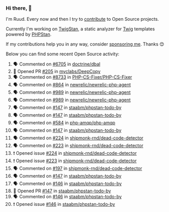 ### Hi there, 👋

I'm Ruud. Every now and then I try to [contribute](https://github.com/pulls?q=+is%3Apr+author%3Aruudk+archived%3Afalse+is%3Apublic+) to Open Source projects.

Currently I'm working on [TwigStan](https://github.com/twigstan), a static analyzer for [Twig](https://twig.symfony.com/) templates powered by [PHPStan](https://phpstan.org/).

If my contributions help you in any way, consider [sponsoring me](https://github.com/sponsors/ruudk). Thanks 😊

Below you can find some recent Open Source activity:

<!--START_SECTION:activity-->
1. 🗣 Commented on [#6705](https://github.com/doctrine/dbal/pull/6705#issuecomment-3034991030) in [doctrine/dbal](https://github.com/doctrine/dbal)
2. 💪 Opened PR [#205](https://github.com/myclabs/DeepCopy/pull/205) in [myclabs/DeepCopy](https://github.com/myclabs/DeepCopy)
3. 🗣 Commented on [#8733](https://github.com/PHP-CS-Fixer/PHP-CS-Fixer/pull/8733#issuecomment-3022460145) in [PHP-CS-Fixer/PHP-CS-Fixer](https://github.com/PHP-CS-Fixer/PHP-CS-Fixer)
4. 🗣 Commented on [#864](https://github.com/newrelic/newrelic-php-agent/issues/864#issuecomment-3014952202) in [newrelic/newrelic-php-agent](https://github.com/newrelic/newrelic-php-agent)
5. 🗣 Commented on [#989](https://github.com/newrelic/newrelic-php-agent/issues/989#issuecomment-3014286367) in [newrelic/newrelic-php-agent](https://github.com/newrelic/newrelic-php-agent)
6. 🗣 Commented on [#989](https://github.com/newrelic/newrelic-php-agent/issues/989#issuecomment-3014285323) in [newrelic/newrelic-php-agent](https://github.com/newrelic/newrelic-php-agent)
7. 🗣 Commented on [#147](https://github.com/staabm/phpstan-todo-by/pull/147#issuecomment-3009317189) in [staabm/phpstan-todo-by](https://github.com/staabm/phpstan-todo-by)
8. 🗣 Commented on [#147](https://github.com/staabm/phpstan-todo-by/pull/147#issuecomment-3009105383) in [staabm/phpstan-todo-by](https://github.com/staabm/phpstan-todo-by)
9. 🗣 Commented on [#584](https://github.com/php-amqp/php-amqp/pull/584#issuecomment-3008919776) in [php-amqp/php-amqp](https://github.com/php-amqp/php-amqp)
10. 🗣 Commented on [#147](https://github.com/staabm/phpstan-todo-by/pull/147#issuecomment-3008780373) in [staabm/phpstan-todo-by](https://github.com/staabm/phpstan-todo-by)
11. 🗣 Commented on [#224](https://github.com/shipmonk-rnd/dead-code-detector/issues/224#issuecomment-3008680560) in [shipmonk-rnd/dead-code-detector](https://github.com/shipmonk-rnd/dead-code-detector)
12. 🗣 Commented on [#223](https://github.com/shipmonk-rnd/dead-code-detector/issues/223#issuecomment-3007910464) in [shipmonk-rnd/dead-code-detector](https://github.com/shipmonk-rnd/dead-code-detector)
13. ❗ Opened issue [#224](https://github.com/shipmonk-rnd/dead-code-detector/issues/224) in [shipmonk-rnd/dead-code-detector](https://github.com/shipmonk-rnd/dead-code-detector)
14. ❗ Opened issue [#223](https://github.com/shipmonk-rnd/dead-code-detector/issues/223) in [shipmonk-rnd/dead-code-detector](https://github.com/shipmonk-rnd/dead-code-detector)
15. 🗣 Commented on [#197](https://github.com/shipmonk-rnd/dead-code-detector/pull/197#issuecomment-3007630431) in [shipmonk-rnd/dead-code-detector](https://github.com/shipmonk-rnd/dead-code-detector)
16. 🗣 Commented on [#147](https://github.com/staabm/phpstan-todo-by/pull/147#issuecomment-2999369031) in [staabm/phpstan-todo-by](https://github.com/staabm/phpstan-todo-by)
17. 🗣 Commented on [#146](https://github.com/staabm/phpstan-todo-by/issues/146#issuecomment-2999165994) in [staabm/phpstan-todo-by](https://github.com/staabm/phpstan-todo-by)
18. 💪 Opened PR [#147](https://github.com/staabm/phpstan-todo-by/pull/147) in [staabm/phpstan-todo-by](https://github.com/staabm/phpstan-todo-by)
19. 🗣 Commented on [#146](https://github.com/staabm/phpstan-todo-by/issues/146#issuecomment-2999140358) in [staabm/phpstan-todo-by](https://github.com/staabm/phpstan-todo-by)
20. ❗ Opened issue [#146](https://github.com/staabm/phpstan-todo-by/issues/146) in [staabm/phpstan-todo-by](https://github.com/staabm/phpstan-todo-by)
<!--END_SECTION:activity-->
